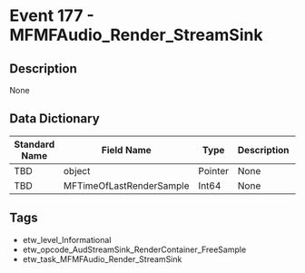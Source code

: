 # Event 177 - MFMFAudio_Render_StreamSink

## Description
None

## Data Dictionary
|Standard Name|Field Name|Type|Description|Sample Value|
|---|---|---|---|---|
|TBD|object|Pointer|None|`None`|
|TBD|MFTimeOfLastRenderSample|Int64|None|`None`|

## Tags
* etw_level_Informational
* etw_opcode_AudStreamSink_RenderContainer_FreeSample
* etw_task_MFMFAudio_Render_StreamSink